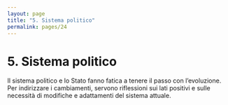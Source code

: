 ```yaml
---
layout: page
title: "5. Sistema politico"
permalink: pages/24
---
```


# 5\. Sistema politico

Il sistema politico e lo Stato fanno fatica a tenere il passo con l’evoluzione. Per indirizzare i cambiamenti, servono riflessioni sui lati positivi e sulle necessità di modifiche e adattamenti del sistema attuale. 

